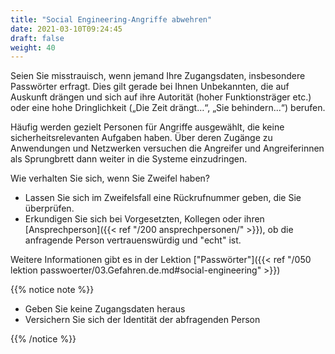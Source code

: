 ```yaml
---
title: "Social Engineering-Angriffe abwehren"
date: 2021-03-10T09:24:45
draft: false
weight: 40
---
```

Seien Sie misstrauisch, wenn jemand Ihre Zugangsdaten, insbesondere Passwörter erfragt. Dies gilt gerade bei Ihnen Unbekannten, die auf Auskunft drängen und sich auf ihre Autorität (hoher Funktionsträger etc.) oder eine hohe Dringlichkeit („Die Zeit drängt…“, „Sie behindern...“) berufen.

Häufig werden gezielt Personen für Angriffe ausgewählt, die keine sicherheitsrelevanten Aufgaben haben. Über deren Zugänge zu Anwendungen und Netzwerken versuchen die Angreifer und Angreiferinnen als Sprungbrett dann weiter in die Systeme einzudringen.

Wie verhalten Sie sich, wenn Sie Zweifel haben?

- Lassen Sie sich im Zweifelsfall eine Rückrufnummer geben, die Sie überprüfen.
- Erkundigen Sie sich bei Vorgesetzten, Kollegen oder ihren [Ansprechperson]({{< ref "/200 ansprechpersonen/" >}}), ob die anfragende Person vertrauenswürdig und "echt" ist.

Weitere Informationen gibt es in der Lektion ["Passwörter"]({{< ref "/050 lektion passwoerter/03.Gefahren.de.md#social-engineering" >}})

{{% notice note %}} 

- Geben Sie keine Zugangsdaten heraus
- Versichern Sie sich der Identität der abfragenden Person

{{% /notice %}}

